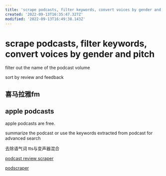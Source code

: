 ```yaml
---
title: 'scrape podcasts, filter keywords, convert voices by gender and pitch'
created: '2022-09-13T16:35:47.327Z'
modified: '2022-09-13T16:49:38.143Z'
---
```


# scrape podcasts, filter keywords, convert voices by gender and pitch

filter out the name of the podcast volume

sort by review and feedback

## 喜马拉雅fm

## apple podcasts

apple podcasts are free.

summarize the podcast or use the keywords extracted from podcast for advanced search

去除语气词 tts与变声器混合

[podcast review scraper](https://github.com/amirandalibi/apple-podcasts-review-scraper)

[podscraper](https://github.com/justin/podscraper)
